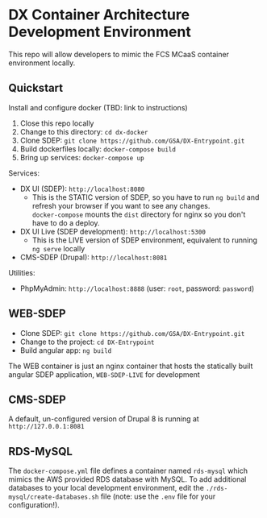 # DX Container Architecture Development Environment

This repo will allow developers to mimic the FCS MCaaS container environment locally.

## Quickstart

Install and configure docker (TBD: link to instructions)

1. Close this repo locally
2. Change to this directory: `cd dx-docker`
3. Clone SDEP: `git clone https://github.com/GSA/DX-Entrypoint.git`
4. Build dockerfiles locally:  `docker-compose build`
5. Bring up services: `docker-compose up`

Services:
* DX UI (SDEP): `http://localhost:8080`
  * This is the STATIC version of SDEP, so you have to run `ng build` and refresh your browser if you want to see any changes.  
    `docker-compose` mounts the `dist` directory for nginx so you don't have to do a deploy.
* DX UI Live (SDEP development): `http://localhost:5300`
  * This is the LIVE version of SDEP environment, equivalent to running `ng serve` locally
* CMS-SDEP (Drupal): `http://localhost:8081` 

Utilities:
* PhpMyAdmin: `http://localhost:8888` (user: `root`, password: `password`)

## WEB-SDEP

* Clone SDEP: `git clone https://github.com/GSA/DX-Entrypoint.git`
* Change to the project: `cd DX-Entrypoint`
* Build angular app: `ng build` 

The WEB container is just an nginx container that hosts the statically built angular SDEP application, `WEB-SDEP-LIVE` for development

## CMS-SDEP

A default, un-configured version of Drupal 8 is running at `http://127.0.0.1:8081` 

## RDS-MySQL

The `docker-compose.yml` file defines a container named `rds-mysql` which mimics the AWS provided RDS database with MySQL.  To add additional databases
to your local development environment, edit the `./rds-mysql/create-databases.sh` file (note: use the `.env` file for your configuration!).